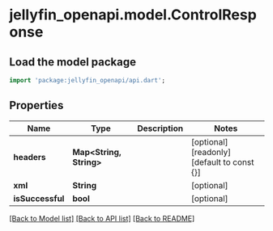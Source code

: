 # jellyfin_openapi.model.ControlResponse

## Load the model package
```dart
import 'package:jellyfin_openapi/api.dart';
```

## Properties
Name | Type | Description | Notes
------------ | ------------- | ------------- | -------------
**headers** | **Map<String, String>** |  | [optional] [readonly] [default to const {}]
**xml** | **String** |  | [optional] 
**isSuccessful** | **bool** |  | [optional] 

[[Back to Model list]](../README.md#documentation-for-models) [[Back to API list]](../README.md#documentation-for-api-endpoints) [[Back to README]](../README.md)


